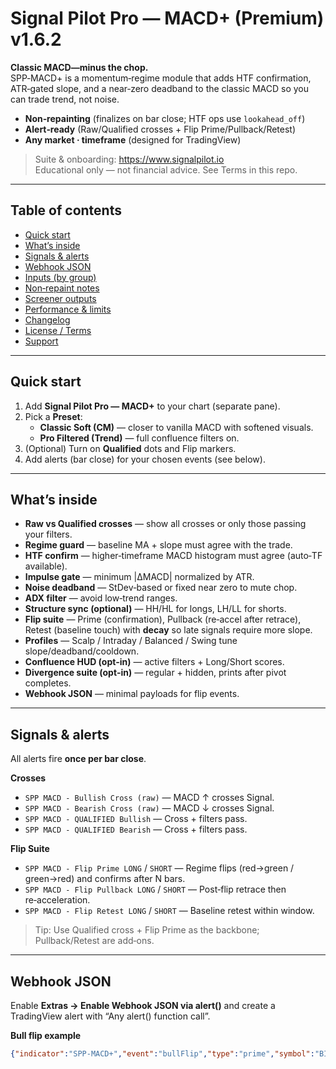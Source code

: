 # Signal Pilot Pro — MACD+ (Premium) v1.6.2

**Classic MACD—minus the chop.**  
SPP‑MACD+ is a momentum‑regime module that adds HTF confirmation, ATR‑gated slope, and a near‑zero deadband to the classic MACD so you can trade trend, not noise.

- **Non‑repainting** (finalizes on bar close; HTF ops use `lookahead_off`)
- **Alert‑ready** (Raw/Qualified crosses + Flip Prime/Pullback/Retest)
- **Any market · timeframe** (designed for TradingView)

> Suite & onboarding: https://www.signalpilot.io  
> Educational only — not financial advice. See Terms in this repo.

---

## Table of contents
- [Quick start](#quick-start)
- [What’s inside](#whats-inside)
- [Signals & alerts](#signals--alerts)
- [Webhook JSON](#webhook-json)
- [Inputs (by group)](#inputs-by-group)
- [Non‑repaint notes](#non-repaint-notes)
- [Screener outputs](#screener-outputs)
- [Performance & limits](#performance--limits)
- [Changelog](#changelog)
- [License / Terms](#license--terms)
- [Support](#support)

---

## Quick start
1. Add **Signal Pilot Pro — MACD+** to your chart (separate pane).
2. Pick a **Preset**:
   - **Classic Soft (CM)** — closer to vanilla MACD with softened visuals.
   - **Pro Filtered (Trend)** — full confluence filters on.
3. (Optional) Turn on **Qualified** dots and Flip markers.
4. Add alerts (bar close) for your chosen events (see below).

---

## What’s inside
- **Raw vs Qualified crosses** — show all crosses or only those passing your filters.
- **Regime guard** — baseline MA + slope must agree with the trade.
- **HTF confirm** — higher‑timeframe MACD histogram must agree (auto‑TF available).
- **Impulse gate** — minimum |ΔMACD| normalized by ATR.
- **Noise deadband** — StDev‑based or fixed near zero to mute chop.
- **ADX filter** — avoid low‑trend ranges.
- **Structure sync (optional)** — HH/HL for longs, LH/LL for shorts.
- **Flip suite** — Prime (confirmation), Pullback (re‑accel after retrace), Retest (baseline touch) with **decay** so late signals require more slope.
- **Profiles** — Scalp / Intraday / Balanced / Swing tune slope/deadband/cooldown.
- **Confluence HUD (opt‑in)** — active filters + Long/Short scores.
- **Divergence suite (opt‑in)** — regular + hidden, prints after pivot completes.
- **Webhook JSON** — minimal payloads for flip events.

---

## Signals & alerts
All alerts fire **once per bar close**.

**Crosses**
- `SPP MACD - Bullish Cross (raw)` — MACD ↑ crosses Signal.
- `SPP MACD - Bearish Cross (raw)` — MACD ↓ crosses Signal.
- `SPP MACD - QUALIFIED Bullish` — Cross + filters pass.
- `SPP MACD - QUALIFIED Bearish` — Cross + filters pass.

**Flip Suite**
- `SPP MACD - Flip Prime LONG` / `SHORT` — Regime flips (red→green / green→red) and confirms after N bars.
- `SPP MACD - Flip Pullback LONG` / `SHORT` — Post‑flip retrace then re‑acceleration.
- `SPP MACD - Flip Retest LONG` / `SHORT` — Baseline retest within window.

> Tip: Use Qualified cross + Flip Prime as the backbone; Pullback/Retest are add‑ons.

---

## Webhook JSON
Enable **Extras → Enable Webhook JSON via alert()** and create a TradingView alert with “Any alert() function call”.

**Bull flip example**
```json
{"indicator":"SPP-MACD+","event":"bullFlip","type":"prime","symbol":"BINANCE:BTCUSDT","tf":"15"}

